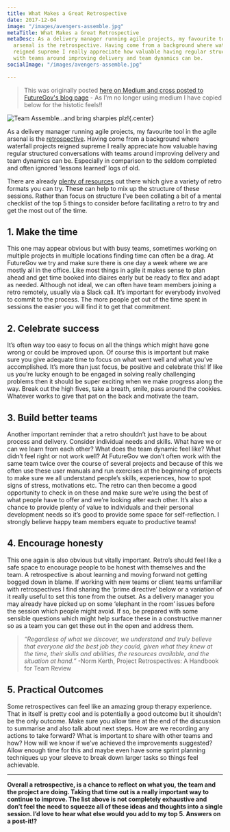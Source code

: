 ```yaml
---
title: What Makes a Great Retrospective
date: 2017-12-04
image: "/images/avengers-assemble.jpg"
metaTitle: What Makes a Great Retrospective
metaDesc: As a delivery manager running agile projects, my favourite tool in the agile
  arsenal is the retrospective. Having come from a background where waterfall projects
  reigned supreme I really appreciate how valuable having regular structured conversations
  with teams around improving delivery and team dynamics can be.
socialImage: "/images/avengers-assemble.jpg"

---
```

> This was originally posted [here on Medium and cross posted to FutureGov's blog page](https://blog.wearefuturegov.com/what-makes-a-great-retrospective-eef24e1ef9d0) - As I'm no longer using medium I have copied below for the histotic feels!!

![Team Assemble...and bring sharpies plz!](/images/avengers-assemble.jpg){.center}

As a delivery manager running agile projects, my favourite tool in the agile arsenal is the [retrospective](http://searchsoftwarequality.techtarget.com/definition/Agile-retrospective). Having come from a background where waterfall projects reigned supreme I really appreciate how valuable having regular structured conversations with teams around improving delivery and team dynamics can be. Especially in comparison to the seldom completed and often ignored ‘lessons learned’ logs of old.

There are already [plenty of resources](http://www.funretrospectives.com/) out there which give a variety of retro formats you can try. These can help to mix up the structure of these sessions. Rather than focus on structure I’ve been collating a bit of a mental checklist of the top 5 things to consider before facilitating a retro to try and get the most out of the time.

## 1. Make the time

This one may appear obvious but with busy teams, sometimes working on multiple projects in multiple locations finding time can often be a drag. At FutureGov we try and make sure there is one day a week where we are mostly all in the office. Like most things in agile it makes sense to plan ahead and get time booked into diaires early but be ready to flex and adapt as needed. Although not ideal, we can often have team members joining a retro remotely, usually via a Slack call. It’s important for everybody involved to commit to the process. The more people get out of the time spent in sessions the easier you will find it to get that commitment.

## 2. Celebrate success

It’s often way too easy to focus on all the things which might have gone wrong or could be improved upon. Of course this is important but make sure you give adequate time to focus on what went well and what you’ve accomplished. It’s more than just focus, be positive and celebrate this! If like us you’re lucky enough to be engaged in solving really challenging problems then it should be super exciting when we make progress along the way. Break out the high fives, take a breath, smile, pass around the cookies. Whatever works to give that pat on the back and motivate the team.

## 3. Build better teams

Another important reminder that a retro shouldn’t just have to be about process and delivery. Consider individual needs and skills. What have we or can we learn from each other? What does the team dynamic feel like? What didn’t feel right or not work well? At FutureGov we don’t often work with the same team twice over the course of several projects and because of this we often use these user manuals and run exercises at the beginning of projects to make sure we all understand people’s skills, experiences, how to spot signs of stress, motivations etc. The retro can then become a good opportunity to check in on these and make sure we’re using the best of what people have to offer and we’re looking after each other. It’s also a chance to provide plenty of value to individuals and their personal development needs so it’s good to provide some space for self-reflection. I strongly believe happy team members equate to productive teams!

## 4. Encourage honesty

This one again is also obvious but vitally important. Retro’s should feel like a safe space to encourage people to be honest with themselves and the team. A retrospective is about learning and moving forward not getting bogged down in blame. If working with new teams or client teams unfamiliar with retrospectives I find sharing the ‘prime directive’ below or a variation of it really useful to set this tone from the outset. As a delivery manager you may already have picked up on some ‘elephant in the room’ issues before the session which people might avoid. If so, be prepared with some sensible questions which might help surface these in a constructive manner so as a team you can get these out in the open and address them.

> _“Regardless of what we discover, we understand and truly believe that everyone did the best job they could, given what they knew at the time, their skills and abilities, the resources available, and the situation at hand.”_ -Norm Kerth, Project Retrospectives: A Handbook for Team Review

## 5. Practical Outcomes

Some retrospectives can feel like an amazing group therapy experience. That in itself is pretty cool and is potentially a good outcome but it shouldn’t be the only outcome. Make sure you allow time at the end of the discussion to summarise and also talk about next steps. How are we recording any actions to take forward? What is important to share with other teams and how? How will we know if we’ve achieved the improvements suggested? Allow enough time for this and maybe even have some sprint planning techniques up your sleeve to break down larger tasks so things feel achievable.

***

**Overall a retrospective, is a chance to reflect on what you, the team and the project are doing. Taking that time out is a really important way to continue to improve. The list above is not completely exhaustive and don’t feel the need to squeeze all of these ideas and thoughts into a single session. I’d love to hear what else would you add to my top 5. Answers on a post-it!?**
